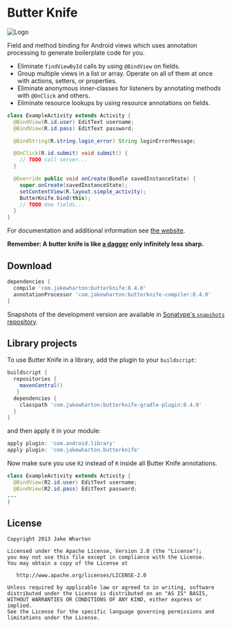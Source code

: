Butter Knife
============

![Logo](website/static/logo.png)

Field and method binding for Android views which uses annotation processing to generate boilerplate
code for you.

 * Eliminate `findViewById` calls by using `@BindView` on fields.
 * Group multiple views in a list or array. Operate on all of them at once with actions,
   setters, or properties.
 * Eliminate anonymous inner-classes for listeners by annotating methods with `@OnClick` and others.
 * Eliminate resource lookups by using resource annotations on fields.

```java
class ExampleActivity extends Activity {
  @BindView(R.id.user) EditText username;
  @BindView(R.id.pass) EditText password;

  @BindString(R.string.login_error) String loginErrorMessage;

  @OnClick(R.id.submit) void submit() {
    // TODO call server...
  }

  @Override public void onCreate(Bundle savedInstanceState) {
    super.onCreate(savedInstanceState);
    setContentView(R.layout.simple_activity);
    ButterKnife.bind(this);
    // TODO Use fields...
  }
}
```

For documentation and additional information see [the website][3].

__Remember: A butter knife is like [a dagger][1] only infinitely less sharp.__



Download
--------

```groovy
dependencies {
  compile 'com.jakewharton:butterknife:8.4.0'
  annotationProcessor 'com.jakewharton:butterknife-compiler:8.4.0'
}
```

Snapshots of the development version are available in [Sonatype's `snapshots` repository][snap].



Library projects
--------------------

To use Butter Knife in a library, add the plugin to your `buildscript`:

```groovy
buildscript {
  repositories {
    mavenCentral()
   }
  dependencies {
    classpath 'com.jakewharton:butterknife-gradle-plugin:8.4.0'
  }
}
```

and then apply it in your module:

```groovy
apply plugin: 'com.android.library'
apply plugin: 'com.jakewharton.butterknife'
```

Now make sure you use `R2` instead of `R` inside all Butter Knife annotations.

```java
class ExampleActivity extends Activity {
  @BindView(R2.id.user) EditText username;
  @BindView(R2.id.pass) EditText password;
...
}
```



License
-------

    Copyright 2013 Jake Wharton

    Licensed under the Apache License, Version 2.0 (the "License");
    you may not use this file except in compliance with the License.
    You may obtain a copy of the License at

       http://www.apache.org/licenses/LICENSE-2.0

    Unless required by applicable law or agreed to in writing, software
    distributed under the License is distributed on an "AS IS" BASIS,
    WITHOUT WARRANTIES OR CONDITIONS OF ANY KIND, either express or implied.
    See the License for the specific language governing permissions and
    limitations under the License.



 [1]: http://square.github.com/dagger/
 [2]: https://search.maven.org/remote_content?g=com.jakewharton&a=butterknife&v=LATEST
 [3]: http://jakewharton.github.com/butterknife/
 [snap]: https://oss.sonatype.org/content/repositories/snapshots/
